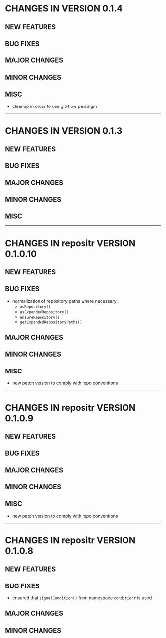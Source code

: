 # CHANGES IN VERSION 0.1.4

## NEW FEATURES

## BUG FIXES

## MAJOR CHANGES

## MINOR CHANGES

## MISC

- cleanup in order to use git-flow paradigm

-----

# CHANGES IN VERSION 0.1.3

## NEW FEATURES

## BUG FIXES

## MAJOR CHANGES

## MINOR CHANGES

## MISC

-----

# CHANGES IN repositr VERSION 0.1.0.10

## NEW FEATURES

## BUG FIXES

- normalization of repository paths where necessary:
  - `asRepository()`
  - `asExpandedRepository()`
  - `ensureRepository()`
  - `getExpandedRepositoryPaths()`

## MAJOR CHANGES

## MINOR CHANGES

## MISC 

- new patch version to comply with repo conventions

-----

# CHANGES IN repositr VERSION 0.1.0.9

## NEW FEATURES

## BUG FIXES

## MAJOR CHANGES

## MINOR CHANGES

## MISC 

- new patch version to comply with repo conventions

-----

# CHANGES IN repositr VERSION 0.1.0.8

## NEW FEATURES

## BUG FIXES

- ensured that `signalCondition()` from namespace `conditionr` is used

## MAJOR CHANGES

## MINOR CHANGES
